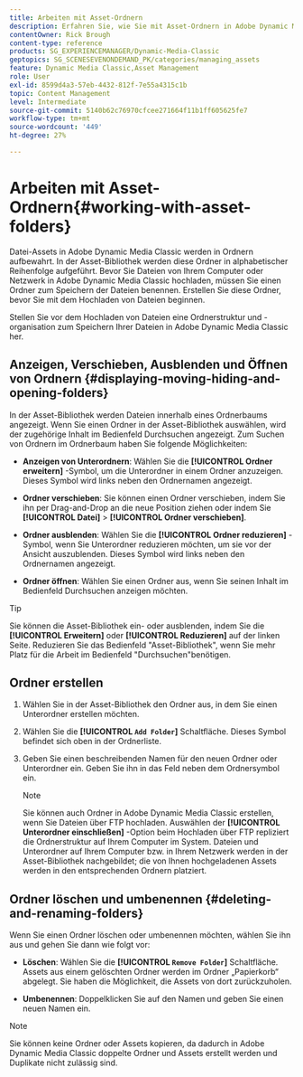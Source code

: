 ```yaml
---
title: Arbeiten mit Asset-Ordnern
description: Erfahren Sie, wie Sie mit Asset-Ordnern in Adobe Dynamic Media Classic arbeiten.
contentOwner: Rick Brough
content-type: reference
products: SG_EXPERIENCEMANAGER/Dynamic-Media-Classic
geptopics: SG_SCENESEVENONDEMAND_PK/categories/managing_assets
feature: Dynamic Media Classic,Asset Management
role: User
exl-id: 8599d4a3-57eb-4432-812f-7e55a4315c1b
topic: Content Management
level: Intermediate
source-git-commit: 5140b62c76970cfcee271664f11b1ff605625fe7
workflow-type: tm+mt
source-wordcount: '449'
ht-degree: 27%

---
```


# Arbeiten mit Asset-Ordnern{#working-with-asset-folders}

Datei-Assets in Adobe Dynamic Media Classic werden in Ordnern aufbewahrt. In der Asset-Bibliothek werden diese Ordner in alphabetischer Reihenfolge aufgeführt. Bevor Sie Dateien von Ihrem Computer oder Netzwerk in Adobe Dynamic Media Classic hochladen, müssen Sie einen Ordner zum Speichern der Dateien benennen. Erstellen Sie diese Ordner, bevor Sie mit dem Hochladen von Dateien beginnen.

Stellen Sie vor dem Hochladen von Dateien eine Ordnerstruktur und -organisation zum Speichern Ihrer Dateien in Adobe Dynamic Media Classic her.

## Anzeigen, Verschieben, Ausblenden und Öffnen von Ordnern {#displaying-moving-hiding-and-opening-folders}

In der Asset-Bibliothek werden Dateien innerhalb eines Ordnerbaums angezeigt. Wenn Sie einen Ordner in der Asset-Bibliothek auswählen, wird der zugehörige Inhalt im Bedienfeld Durchsuchen angezeigt. Zum Suchen von Ordnern im Ordnerbaum haben Sie folgende Möglichkeiten:

* **Anzeigen von Unterordnern**: Wählen Sie die **[!UICONTROL Ordner erweitern]** -Symbol, um die Unterordner in einem Ordner anzuzeigen. Dieses Symbol wird links neben den Ordnernamen angezeigt.

* **Ordner verschieben**: Sie können einen Ordner verschieben, indem Sie ihn per Drag-and-Drop an die neue Position ziehen oder indem Sie **[!UICONTROL Datei]** > **[!UICONTROL Ordner verschieben]**.

* **Ordner ausblenden**: Wählen Sie die **[!UICONTROL Ordner reduzieren]** -Symbol, wenn Sie Unterordner reduzieren möchten, um sie vor der Ansicht auszublenden. Dieses Symbol wird links neben den Ordnernamen angezeigt.

* **Ordner öffnen**: Wählen Sie einen Ordner aus, wenn Sie seinen Inhalt im Bedienfeld Durchsuchen anzeigen möchten.

>[!TIP]
>
>Sie können die Asset-Bibliothek ein- oder ausblenden, indem Sie die **[!UICONTROL Erweitern]** oder **[!UICONTROL Reduzieren]** auf der linken Seite. Reduzieren Sie das Bedienfeld &quot;Asset-Bibliothek&quot;, wenn Sie mehr Platz für die Arbeit im Bedienfeld &quot;Durchsuchen&quot;benötigen.

## Ordner erstellen

1. Wählen Sie in der Asset-Bibliothek den Ordner aus, in dem Sie einen Unterordner erstellen möchten.
1. Wählen Sie die **[!UICONTROL `Add Folder`]** Schaltfläche. Dieses Symbol befindet sich oben in der Ordnerliste.
1. Geben Sie einen beschreibenden Namen für den neuen Ordner oder Unterordner ein. Geben Sie ihn in das Feld neben dem Ordnersymbol ein.

   >[!NOTE]
   >
   >Sie können auch Ordner in Adobe Dynamic Media Classic erstellen, wenn Sie Dateien über FTP hochladen. Auswählen der **[!UICONTROL Unterordner einschließen]** -Option beim Hochladen über FTP repliziert die Ordnerstruktur auf Ihrem Computer im System. Dateien und Unterordner auf Ihrem Computer bzw. in Ihrem Netzwerk werden in der Asset-Bibliothek nachgebildet; die von Ihnen hochgeladenen Assets werden in den entsprechenden Ordnern platziert.

## Ordner löschen und umbenennen {#deleting-and-renaming-folders}

Wenn Sie einen Ordner löschen oder umbenennen möchten, wählen Sie ihn aus und gehen Sie dann wie folgt vor:

* **Löschen**: Wählen Sie die **[!UICONTROL `Remove Folder`]** Schaltfläche. Assets aus einem gelöschten Ordner werden im Ordner „Papierkorb“ abgelegt. Sie haben die Möglichkeit, die Assets von dort zurückzuholen.

* **Umbenennen**: Doppelklicken Sie auf den Namen und geben Sie einen neuen Namen ein.

>[!NOTE]
>
>Sie können keine Ordner oder Assets kopieren, da dadurch in Adobe Dynamic Media Classic doppelte Ordner und Assets erstellt werden und Duplikate nicht zulässig sind.
